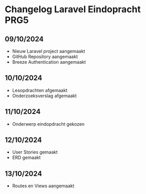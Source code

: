 # Changelog Laravel Eindopracht PRG5

## 09/10/2024
* Nieuw Laravel project aangemaakt
* GitHub Repository aangemaakt
* Breeze Authentication aangemaakt

## 10/10/2024
* Lesopdrachten afgemaakt
* Onderzoeksverslag afgemaakt

## 11/10/2024
* Onderwerp eindopdracht gekozen

## 12/10/2024
* User Stories gemaakt
* ERD gemaakt


## 13/10/2024
* Routes en Views aangemaakt
